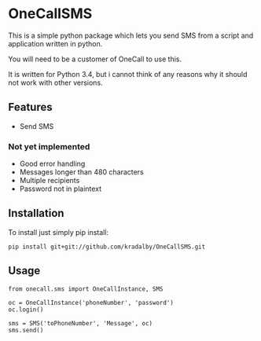 # OneCallSMS

This is a simple python package which lets you send SMS from a script and application written in python.

You will need to be a customer of OneCall to use this.

It is written for Python 3.4, but i cannot think of any reasons why it should not work with other versions.

## Features

* Send SMS

### Not yet implemented

* Good error handling
* Messages longer than 480 characters
* Multiple recipients
* Password not in plaintext

## Installation
To install just simply pip install:
    
    pip install git+git://github.com/kradalby/OneCallSMS.git

## Usage

    from onecall.sms import OneCallInstance, SMS

    oc = OneCallInstance('phoneNumber', 'password')
    oc.login()

    sms = SMS('toPhoneNumber', 'Message', oc)
    sms.send()
